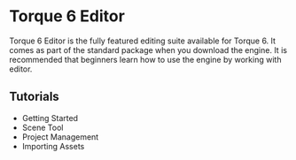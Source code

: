 # Torque 6 Editor

Torque 6 Editor is the fully featured editing suite available for Torque 6. It comes as part of the standard package when you download the engine. It is recommended that beginners learn how to use the engine by working with editor.

## Tutorials

* Getting Started
* Scene Tool
* Project Management
* Importing Assets